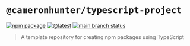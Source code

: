 # `@cameronhunter/typescript-project`

[![npm package](https://img.shields.io/npm/v/%40cameronhunter/typescript-project?logo=npm)](https://www.npmjs.com/package/@cameronhunter/typescript-project)
[![@latest](https://img.shields.io/github/actions/workflow/status/cameronhunter/typescript-project/latest.yml?logo=npm&label=%40latest)](https://github.com/cameronhunter/typescript-project/actions/workflows/latest.yml)
[![main branch status](https://img.shields.io/github/actions/workflow/status/cameronhunter/typescript-project/main.yml?logo=github&label=main)](https://github.com/cameronhunter/typescript-project/actions/workflows/main.yml)

> A template repository for creating npm packages using TypeScript

